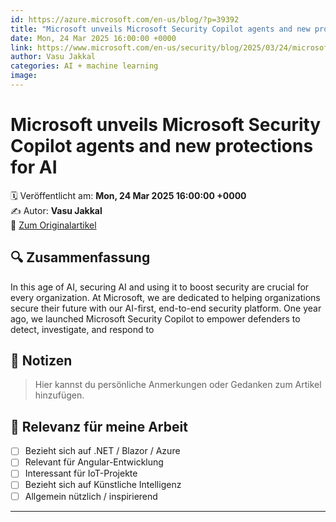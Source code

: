 ```yaml
---
id: https://azure.microsoft.com/en-us/blog/?p=39392
title: "Microsoft unveils Microsoft Security Copilot agents and new protections for AI"
date: Mon, 24 Mar 2025 16:00:00 +0000
link: https://www.microsoft.com/en-us/security/blog/2025/03/24/microsoft-unveils-microsoft-security-copilot-agents-and-new-protections-for-ai/
author: Vasu Jakkal
categories: AI + machine learning
image: 
---
```


# Microsoft unveils Microsoft Security Copilot agents and new protections for AI

🗓️ Veröffentlicht am: **Mon, 24 Mar 2025 16:00:00 +0000**  
✍️ Autor: **Vasu Jakkal**  
🔗 [Zum Originalartikel](https://www.microsoft.com/en-us/security/blog/2025/03/24/microsoft-unveils-microsoft-security-copilot-agents-and-new-protections-for-ai/)

## 🔍 Zusammenfassung

In this age of AI, securing AI and using it to boost security are crucial for every organization. At Microsoft, we are dedicated to helping organizations secure their future with our AI-first, end-to-end security platform. One year ago, we launched&#160;Microsoft Security Copilot&#160;to empower defenders to detect, investigate, and respond to

## 📌 Notizen

> Hier kannst du persönliche Anmerkungen oder Gedanken zum Artikel hinzufügen.

## 🧠 Relevanz für meine Arbeit

- [ ] Bezieht sich auf .NET / Blazor / Azure
- [ ] Relevant für Angular-Entwicklung
- [ ] Interessant für IoT-Projekte
- [ ] Bezieht sich auf Künstliche Intelligenz
- [ ] Allgemein nützlich / inspirierend

---
